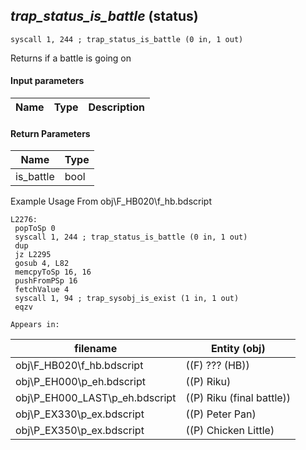 ## *trap_status_is_battle* (status)

`syscall 1, 244 ; trap_status_is_battle (0 in, 1 out)`

Returns if a battle is going on

#### Input parameters
| Name | Type | Description
|------|------|------------


#### Return Parameters
| Name | Type
|------|-----
| is_battle   | bool   
Example Usage From obj\F_HB020\f_hb.bdscript
```plaintext
L2276:
 popToSp 0
 syscall 1, 244 ; trap_status_is_battle (0 in, 1 out)
 dup 
 jz L2295
 gosub 4, L82
 memcpyToSp 16, 16
 pushFromPSp 16
 fetchValue 4
 syscall 1, 94 ; trap_sysobj_is_exist (1 in, 1 out)
 eqzv
```





	Appears in:
| filename | Entity (obj)
|----------|-------------
| obj\F_HB020\f_hb.bdscript       | ((F) ??? (HB))          
| obj\P_EH000\p_eh.bdscript       | ((P) Riku)          
| obj\P_EH000_LAST\p_eh.bdscript       | ((P) Riku (final battle))          
| obj\P_EX330\p_ex.bdscript       | ((P) Peter Pan)          
| obj\P_EX350\p_ex.bdscript       | ((P) Chicken Little)          



